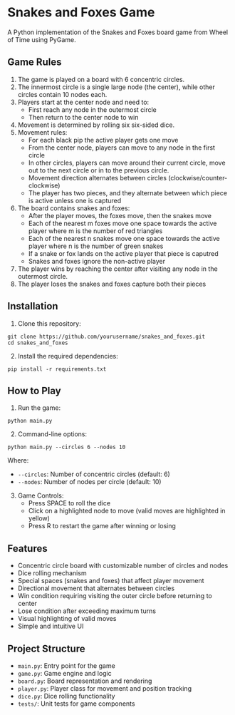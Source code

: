 # Snakes and Foxes Game

A Python implementation of the Snakes and Foxes board game from Wheel of Time using PyGame.

## Game Rules

1. The game is played on a board with 6 concentric circles.
2. The innermost circle is a single large node (the center), while other circles contain 10 nodes each.
3. Players start at the center node and need to:
   - First reach any node in the outermost circle
   - Then return to the center node to win
4. Movement is determined by rolling six six-sided dice.
5. Movement rules:
   - For each black pip the active player gets one move
   - From the center node, players can move to any node in the first circle
   - In other circles, players can move around their current circle, move out to the next circle or in to the previous circle.
   - Movement direction alternates between circles (clockwise/counter-clockwise)
   - The player has two pieces, and they alternate between which piece is active unless one is captured
7. The board contains snakes and foxes:
   - After the player moves, the foxes move, then the snakes move
   - Each of the nearest m foxes move one space towards the active player where m is the number of red triangles
   - Each of the nearest n snakes move one space towards the active player where n is the number of green snakes
   - If a snake or fox lands on the active player that piece is caputred
   - Snakes and foxes ignore the non-active player
8. The player wins by reaching the center after visiting any node in the outermost circle.
9. The player loses the snakes and foxes capture both their pieces
## Installation

1. Clone this repository:
```
git clone https://github.com/yourusername/snakes_and_foxes.git
cd snakes_and_foxes
```

2. Install the required dependencies:
```
pip install -r requirements.txt
```

## How to Play

1. Run the game:
```
python main.py
```

2. Command-line options:
```
python main.py --circles 6 --nodes 10
```
Where:
- `--circles`: Number of concentric circles (default: 6)
- `--nodes`: Number of nodes per circle (default: 10)

3. Game Controls:
   - Press SPACE to roll the dice
   - Click on a highlighted node to move (valid moves are highlighted in yellow)
   - Press R to restart the game after winning or losing

## Features

- Concentric circle board with customizable number of circles and nodes
- Dice rolling mechanism
- Special spaces (snakes and foxes) that affect player movement
- Directional movement that alternates between circles
- Win condition requiring visiting the outer circle before returning to center
- Lose condition after exceeding maximum turns
- Visual highlighting of valid moves
- Simple and intuitive UI

## Project Structure

- `main.py`: Entry point for the game
- `game.py`: Game engine and logic
- `board.py`: Board representation and rendering
- `player.py`: Player class for movement and position tracking
- `dice.py`: Dice rolling functionality
- `tests/`: Unit tests for game components
